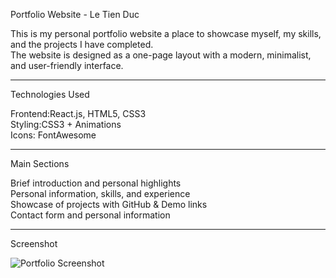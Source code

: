 Portfolio Website - Le Tien Duc

 This is my personal portfolio website  a place to showcase myself, my skills, and the projects I have completed.  
The website is designed as a one-page layout with a modern, minimalist, and user-friendly interface.

---

Technologies Used

Frontend:React.js, HTML5, CSS3  
Styling:CSS3 + Animations  
Icons: FontAwesome

---

Main Sections

Brief introduction and personal highlights  
Personal information, skills, and experience  
Showcase of projects with GitHub & Demo links  
Contact form and personal information

---

Screenshot

![Portfolio Screenshot](https://github.com/user-attachments/assets/17a1bb44-ecda-440a-ae21-223597887852)
